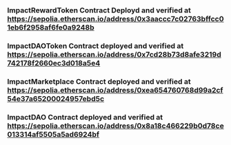 ### ImpactRewardToken Contract Deployd and verified at https://sepolia.etherscan.io/address/0x3aaccc7c02763bffcc01eb6f2958af6fe0a9248b


### ImpactDAOToken Contract deployed and verified at https://sepolia.etherscan.io/address/0x7cd28b73d8afe3219d742178f2660ec3d018a5e4

### ImpactMarketplace Contract deployed and verified at https://sepolia.etherscan.io/address/0xea654760768d99a2cf54e37a65200024957ebd5c

### ImpactDAO Contract deployed and verified at https://sepolia.etherscan.io/address/0x8a18c466229b0d78ce013314af5505a5ad6924bf